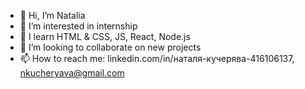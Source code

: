 - 👋 Hi, I’m Natalia
- 👀 I’m interested in internship
- 🌱 I learn HTML & CSS, JS, React, Node.js
- 💞️ I’m looking to collaborate on new projects 
- 📫 How to reach me: linkedin.com/in/наталя-кучерява-416106137, nkucheryava@gmail.com

<!---
Nata-Curly/Nata-Curly is a ✨ special ✨ repository because its `README.md` (this file) appears on your GitHub profile.
You can click the Preview link to take a look at your changes.
--->
